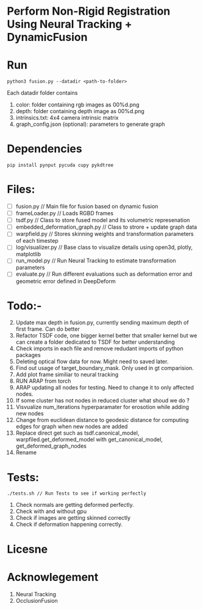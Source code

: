 # Perform Non-Rigid Registration Using Neural Tracking + DynamicFusion

# Run
```
python3 fusion.py --datadir <path-to-folder>
``` 

Each datadir folder contains
1. color: folder containing rgb images as 00%d.png
2. depth: folder containing depth image as 00%d.png 
3. intrinsics.txt: 4x4 camera intrinsic matrix 
4. graph_config.json (optional): parameters to generate graph 

# Dependencies 
```
pip install pynput pycuda cupy pykdtree
```  

# Files: 
- [ ] fusion.py 					// Main file for fusion based on dynamic fusion 
- [ ] frameLoader.py 				// Loads RGBD frames 
- [ ] tsdf.py 						// Class to store fused model and its volumetric represenation
- [ ] embedded_deformation_graph.py // Class to strore + update graph data 
- [ ] warpfield.py 					// Stores skinning weights and transformation parameters of each timestep 
- [ ] log/visualizer.py 			// Base class to visualize details using open3d, plotly, matplotlib  
- [ ] run_model.py 					// Run Neural Tracking to estimate transformation parameters
- [ ] evaluate.py 					// Run different evaluations such as deformation error and geometric error defined in DeepDeform

# Todo:- 
2. Update max depth in fusion.py, currently sending maximum depth of first frame. Can do better
3. Refactor TSDF code, one bigger kernel better that smaller kernel but we can create a folder dedicated to TSDF for better understanding
6. Check imports in each file and remove redudant imports of python packages
7. Deleting optical flow data for now. Might need to saved later. 
9. Find out usage of target_boundary_mask. Only used in gt comparision. 
10. Add plot frame similiar to neural tracking
12. RUN ARAP from torch 
13. ARAP updating all nodes for testing. Need to change it to only affected nodes. 
13. If some cluster has not nodes in reduced cluster what shoud we do ?  
14. Visvualize num_iterations hyperparamater for erosotion while adding new nodes 
15. Change from euclidean distance to geodesic distance for computing edges for graph when new nodes are added 
16. Replace direct get such as tsdf.canonical_model, warpfiled.get_deformed_model with get_canonical_model, get_deformed_graph_nodes 
17. Rename 


# Tests: 
```
./tests.sh // Run Tests to see if working perfectly
```
1. Check normals are getting deformed perfectly. 
2. Check with and without gpu 
3. Check if images are getting skinned correctly  
4. Check if deformation happening correctly.
# Licesne 


# Acknowlegement
1. Neural Tracking
2. OcclusionFusion 